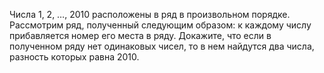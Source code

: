 Числа 1, 2, $\ldots,$ 2010 расположены в ряд в произвольном порядке. Рассмотрим ряд, полученный следующим образом: к каждому числу прибавляется номер его места в ряду. Докажите,
что если в полученном ряду нет одинаковых чисел, то в нем найдутся два числа, разность которых равна 2010.